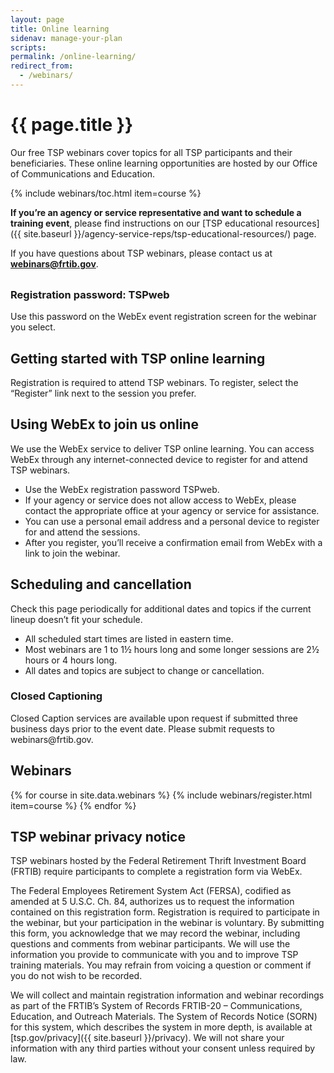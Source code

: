 ```yaml
---
layout: page
title: Online learning
sidenav: manage-your-plan
scripts:
permalink: /online-learning/
redirect_from:
  - /webinars/
---
```


# {{ page.title }}

Our free TSP webinars cover topics for all TSP participants and their beneficiaries. These online learning opportunities are hosted by our Office of Communications and Education.

{% include webinars/toc.html item=course %}

**If you’re an agency or service representative and want to schedule a training event**, please find instructions on our [TSP educational resources]({{ site.baseurl }}/agency-service-reps/tsp-educational-resources/) page.

If you have questions about TSP webinars, please contact us at **webinars@frtib.gov**.

<div class="usa-alert  usa-alert-info usa-alert-paragraph">
<div class="usa-alert-body">
<h3 class="usa-alert-heading" style="padding-top: .5rem;">
Registration password: TSPweb
</h3>
<p>Use this password on the WebEx event registration screen for the webinar you select.</p>
</div>
</div>

## Getting started with TSP online learning

Registration is required to attend TSP webinars. To register, select the “Register” link next to the session you prefer.

## Using WebEx to join us online

We use the WebEx service to deliver TSP online learning. You can access WebEx through any internet-connected device to register for and attend TSP webinars.

- Use the WebEx registration password TSPweb.
- If your agency or service does not allow access to WebEx, please contact the appropriate office at your agency or service for assistance.
- You can use a personal email address and a personal device to register for and attend the sessions.
- After you register, you’ll receive a confirmation email from WebEx with a link to join the webinar.

## Scheduling and cancellation
Check this page periodically for additional dates and topics if the current lineup doesn’t fit your schedule.

- All scheduled start times are listed in eastern time.
- Most webinars are 1 to 1&frac12; hours long and some longer sessions are <span class="nobr">2&frac12; hours</span> or 4 hours long.
- All dates and topics are subject to change or cancellation.

<div class="usa-alert usa-alert-info cc usa-alert-paragraph">
  <div class="usa-alert-body">
    <h3 class="usa-alert-heading">Closed Captioning</h3>
    <p class="usa-alert-text">Closed Caption services are available upon request if submitted three business days prior to the event date. Please submit requests to webinars@frtib.gov.</p>
  </div>
</div>

## Webinars
<section class="webinar-list" markdown="1">
{% for course in site.data.webinars %}
{% include webinars/register.html item=course %}
{% endfor %}
</section>

## TSP webinar privacy notice

TSP webinars hosted by the Federal Retirement Thrift Investment Board (FRTIB) require participants to complete a registration form via WebEx.

The Federal Employees Retirement System Act (FERSA), codified as amended at 5 U.S.C. Ch. 84, authorizes us to request the information contained on this registration form. Registration is required to participate in the webinar, but your participation in the webinar is voluntary. By submitting this form, you acknowledge that we may record the webinar, including questions and comments from webinar participants. We will use the information you provide to communicate with you and to improve TSP training materials. You may refrain from voicing a question or comment if you do not wish to be recorded.

We will collect and maintain registration information and webinar recordings as part of the FRTIB’s System of Records FRTIB-20 – Communications, Education, and Outreach Materials. The System of Records Notice (SORN) for this system, which describes the system in more depth, is available at [tsp.gov/privacy]({{ site.baseurl }}/privacy). We will not share your information with any third parties without your consent unless required by law.





<!-- CONTENT END -->
